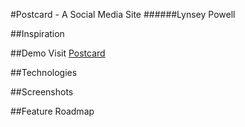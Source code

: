 #Postcard - A Social Media Site
######Lynsey Powell

##Inspiration


##Demo
Visit [Postcard]()

##Technologies


##Screenshots


##Feature Roadmap